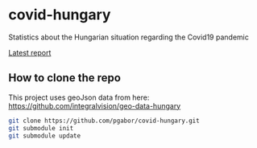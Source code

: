 # covid-hungary
Statistics about the Hungarian situation regarding the Covid19 pandemic

[Latest report](http://pgabor.web.elte.hu/2020-04-26.html)

## How to clone the repo

This project uses geoJson data from here: https://github.com/integralvision/geo-data-hungary

```bash
git clone https://github.com/pgabor/covid-hungary.git
git submodule init
git submodule update

```
